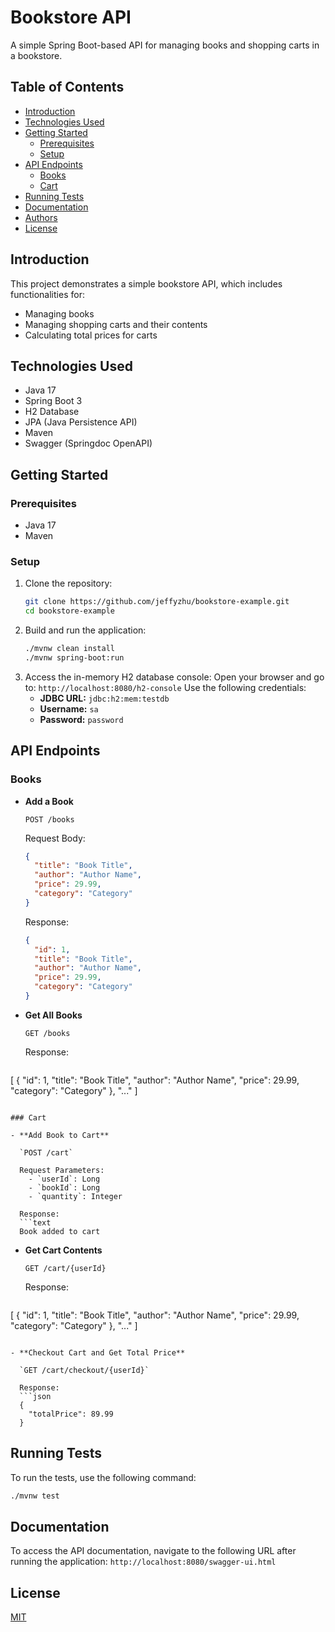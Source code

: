 # Bookstore API

A simple Spring Boot-based API for managing books and shopping carts in a bookstore.

## Table of Contents
- [Introduction](#introduction)
- [Technologies Used](#technologies-used)
- [Getting Started](#getting-started)
    - [Prerequisites](#prerequisites)
    - [Setup](#setup)
- [API Endpoints](#api-endpoints)
    - [Books](#books)
    - [Cart](#cart)
- [Running Tests](#running-tests)
- [Documentation](#documentation)
- [Authors](#authors)
- [License](#license)

## Introduction

This project demonstrates a simple bookstore API, which includes functionalities for:
- Managing books
- Managing shopping carts and their contents
- Calculating total prices for carts

## Technologies Used

- Java 17
- Spring Boot 3
- H2 Database
- JPA (Java Persistence API)
- Maven
- Swagger (Springdoc OpenAPI)

## Getting Started

### Prerequisites

- Java 17
- Maven

### Setup

1. Clone the repository:
   ```sh
   git clone https://github.com/jeffyzhu/bookstore-example.git
   cd bookstore-example
   ```
2. Build and run the application:
   ```sh
   ./mvnw clean install
   ./mvnw spring-boot:run
   ```
3. Access the in-memory H2 database console:
   Open your browser and go to: `http://localhost:8080/h2-console`
   Use the following credentials:
    - **JDBC URL:** `jdbc:h2:mem:testdb`
    - **Username:** `sa`
    - **Password:** `password`

## API Endpoints

### Books

- **Add a Book**

  `POST /books`

  Request Body:
  ```json
  {
    "title": "Book Title",
    "author": "Author Name",
    "price": 29.99,
    "category": "Category"
  }
  ```

  Response:
  ```json
  {
    "id": 1,
    "title": "Book Title",
    "author": "Author Name",
    "price": 29.99,
    "category": "Category"
  }
  ```

- **Get All Books**

  `GET /books`

  Response:
  ```json
[
  {
    "id": 1,
    "title": "Book Title",
    "author": "Author Name",
    "price": 29.99,
    "category": "Category"
  },
  "..."
]
```

### Cart

- **Add Book to Cart**

  `POST /cart`

  Request Parameters:
    - `userId`: Long
    - `bookId`: Long
    - `quantity`: Integer

  Response:
  ```text
  Book added to cart
  ```

- **Get Cart Contents**

  `GET /cart/{userId}`

  Response:
  ```json
[
  {
    "id": 1,
    "title": "Book Title",
    "author": "Author Name",
    "price": 29.99,
    "category": "Category"
  },
  "..."
]
```

- **Checkout Cart and Get Total Price**

  `GET /cart/checkout/{userId}`

  Response:
  ```json
  {
    "totalPrice": 89.99
  }
  ```

## Running Tests

To run the tests, use the following command:
```sh
./mvnw test
```

## Documentation

To access the API documentation, navigate to the following URL after running the application:
`http://localhost:8080/swagger-ui.html`


## License
[MIT](LICENSE)